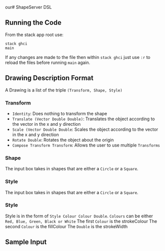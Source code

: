our# ShapeServer DSL

## Running the Code
From the stack app root use:

```
stack ghci
main
```

If any changes are made to the file then within `stack ghci` just use `:r` to reload the files before running `main` again.

## Drawing Description Format
A Drawing is a list of the triple `(Transform, Shape, Style)`

### Transform
* `Identity`: Does nothing to transform the shape
* `Translate (Vector Double Double)`: Translates the object according to the vector in the x and y direction
* `Scale (Vector Double Double`: Scales the object according to the vector in the x and y direction
* `Rotate Double`: Rotates the object about the origin
* `Compose Transform Transform`: Allows the user to use multiple `Transforms`

### Shape
The input box takes in shapes that are either a `Circle` or a `Square`.

### Style
The input box takes in shapes that are either a `Circle` or a `Square`.

### Style
Style is in the form of `Style Colour Colour Double`. `Colours` can be either `Red, Blue, Green, Black or White`
The first `Colour` is the strokeColour
The second `Colour` is the fillColour
The `Double` is the strokeWidth

## Sample Input

